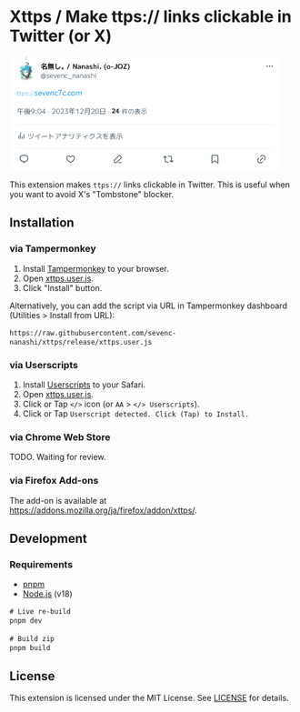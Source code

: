 # Xttps / Make ttps:// links clickable in Twitter (or X)

![demo](./demo.png)

This extension makes `ttps://` links clickable in Twitter.
This is useful when you want to avoid X's "Tombstone" blocker.

## Installation

### via Tampermonkey

1. Install [Tampermonkey](https://www.tampermonkey.net/) to your browser.
2. Open [xttps.user.js](https://github.com/sevenc-nanashi/xttps/raw/release/xttps.user.js).
3. Click "Install" button.

Alternatively, you can add the script via URL in Tampermonkey dashboard (Utilities > Install from URL):
```
https://raw.githubusercontent.com/sevenc-nanashi/xttps/release/xttps.user.js
```

### via Userscripts

1. Install [Userscripts](https://itunes.apple.com/us/app/userscripts/id1463298887) to your Safari.
2. Open [xttps.user.js](https://github.com/sevenc-nanashi/xttps/raw/release/xttps.user.js).
3. Click or Tap `</>` icon (or `AA` > `</> Userscripts`).
4. Click or Tap `Userscript detected. Click (Tap) to Install.`

### via Chrome Web Store

TODO. Waiting for review.

### via Firefox Add-ons

The add-on is available at <https://addons.mozilla.org/ja/firefox/addon/xttps/>.

## Development

### Requirements

- [pnpm](https://pnpm.io/)
- [Node.js](https://nodejs.org/) (v18)

```
# Live re-build
pnpm dev

# Build zip
pnpm build
```

## License

This extension is licensed under the MIT License. See [LICENSE](LICENSE) for details.
